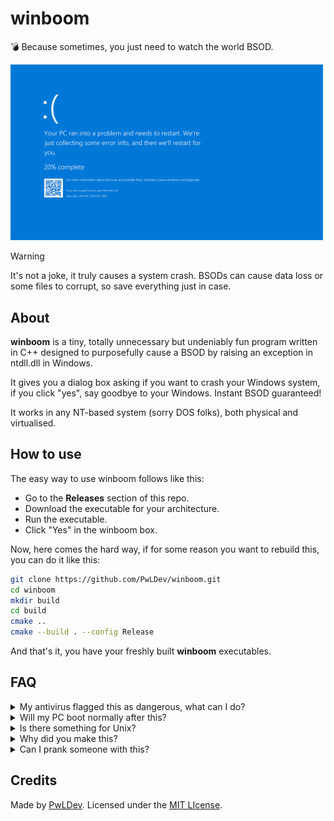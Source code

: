 # winboom
💣 Because sometimes, you just need to watch the world BSOD.

<img src=".github/bsod.png" width="500"><br>

> [!WARNING]
> It's not a joke, it truly causes a system crash. BSODs can cause data loss or some files to corrupt, so save everything just in case.

## About
**winboom** is a tiny, totally unnecessary but undeniably fun program written in C++ designed to purposefully cause a BSOD by raising an exception in ntdll.dll in Windows.

It gives you a dialog box asking if you want to crash your Windows system, if you click "yes", say goodbye to your Windows. Instant BSOD guaranteed!

It works in any NT-based system (sorry DOS folks), both physical and virtualised.

## How to use
The easy way to use winboom follows like this:
- Go to the **Releases** section of this repo.
- Download the executable for your architecture.
- Run the executable.
- Click "Yes" in the winboom box.

Now, here comes the hard way, if for some reason you want to rebuild this, you can do it like this:

```sh
git clone https://github.com/PwLDev/winboom.git
cd winboom
mkdir build
cd build
cmake ..
cmake --build . --config Release
```
And that's it, you have your freshly built **winboom** executables.

## FAQ
<details>
<summary>My antivirus flagged this as dangerous, what can I do?</summary>

It's totally normal because antiviruses are designed to avoid these stuff to happen, but you can temporarily disable it if you really want to run winboom.
</details>

<details>
<summary>Will my PC boot normally after this?</summary>

Yes, it should boot up as usual. Yet there is a little chance that some file may get corrupt, in that case the Windows automatic repair can handle that, but it's pretty unlikely to happen.
</details>

<details>
<summary>Is there something for Unix?</summary>

Try running this command: `:(){ :|:& };:`
</details>

<details>
<summary>Why did you make this?</summary>

I was heavily bored at my home and with nothing to do, so I remembered that once, a long time ago, I wrote a russian roulette code in Python to BSOD-crash Windows, so I reused that code and translated it to C++.
</details>

<details>
<summary>Can I prank someone with this?</summary>

Sure, but I'm not responsible for any damage caused to physical devices. Proceed with caution!
</details>

## Credits
Made by [PwLDev](https://github.com/PwLDev).
Licensed under the [MIT LIcense](LICENSE).